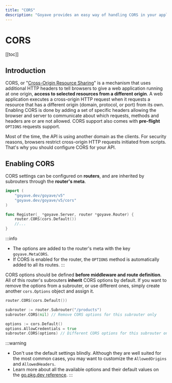 ```yaml
---
title: "CORS"
description: "Goyave provides an easy way of handling CORS in your applications."
---
```


# CORS

[[toc]]

## Introduction

CORS, or "[Cross-Origin Resource Sharing](https://developer.mozilla.org/en-US/docs/Web/HTTP/CORS)" is a mechanism that uses additional HTTP headers to tell browsers to give a web application running at one origin, **access to selected resources from a different origin**. A web application executes a cross-origin HTTP request when it requests a resource that has a different origin (domain, protocol, or port) from its own. Enabling CORS is done by adding a set of specific headers allowing the browser and server to communicate about which requests, methods and headers are or are not allowed. CORS support also comes with **pre-flight** `OPTIONS` requests support.

Most of the time, the API is using another domain as the clients. For security reasons, browsers restrict cross-origin HTTP requests initiated from scripts. That's why you should configure CORS for your API.

## Enabling CORS

CORS settings can be configured on **routers**, and are inherited by subrouters through the **router's meta**.

```go
import (
	"goyave.dev/goyave/v5"
	"goyave.dev/goyave/v5/cors"
)

func Register(_ *goyave.Server, router *goyave.Router) {
	router.CORS(cors.Default())
	//...
}
```

:::info
- The options are added to the router's meta with the key `goyave.MetaCORS`.
- If CORS is enabled for the router, the `OPTIONS` method is automatically added to all its routes.
:::

CORS options should be defined **before middleware and route definition**. All of this router's subrouters **inherit** CORS options by default. If you want to remove the options from a subrouter, or use different ones, simply create another `cors.Options` object and assign it.

```go
router.CORS(cors.Default())

subrouter := router.Subrouter("/products")
subrouter.CORS(nil) // Remove CORS options for this subrouter only

options := cors.Default()
options.AllowCredentials = true
subrouter.CORS(options) // Different CORS options for this subrouter only
```

:::warning
- Don't use the default settings blindly. Although they are well suited for the most common cases, you may want to customize the `AllowedOrigins` and `AllowedHeaders`.
- Learn more about all the available options and their default values on the [go.pkg.dev reference](https://pkg.go.dev/goyave.dev/goyave/v5/cors#Options).
:::